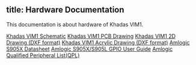 title: Hardware Documentation
---

This documentation is about hardware of Khadas VIM1.

[Khadas VIM1 Schematic](http://dl.khadas.com/Hardware/VIM1/Schematic/VIM_V12_Sch.pdf)
[Khadas VIM1 PCB Drawing](http://dl.khadas.com/Hardware/VIM1/Schematic/VIM_V12_Silk.pdf)
[Khadas VIM1 2D Drawing (DXF format)](http://dl.khadas.com/Hardware/VIM1/Schematic/VIM1.dxf)
[Khadas VIM1 Acrylic Drawing (DXF format)](http://dl.khadas.com/Hardware/VIM1/Schematic/VIM1_Acrylic_top-bottom.7z)
[Amlogic S905X Datasheet](http://dl.khadas.com/Hardware/VIM1/Datasheet/S905X_Datasheet%20V0.3%2020170314publicversion-Wesion.pdf)
[Amlogic S905X/S905L GPIO User Guide](http://dl.khadas.com/Hardware/VIM1/Datasheet/Amlogic%20S905X%20S905L%20GPIO%20User%20Guide%20V0.2-Wesion.pdf)
[Amlogic Qualified Peripheral List(QPL)](http://dl.khadas.com/Hardware/VIM1/Datasheet/Amlogic_STB_Release_V3.3_QPL20170609-Wesion.pdf)

